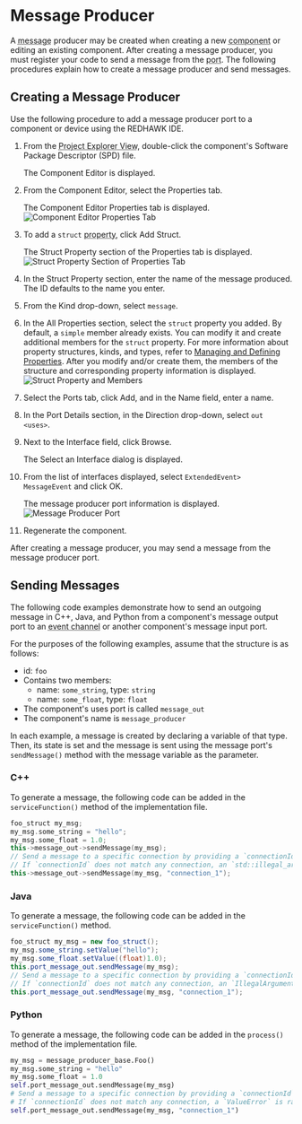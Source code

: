 # Message Producer

A <abbr title="See Glossary.">message</abbr> producer may be created when creating a new <abbr title="See Glossary.">component</abbr> or editing an existing component. After creating a message producer, you must register your code to send a message from the <abbr title="See Glossary.">port</abbr>. The following procedures explain how to create a message producer and send messages.

## Creating a Message Producer

 Use the following procedure to add a message producer port to a component or device using the REDHAWK IDE.

1.  From the <abbr title="See Glossary.">Project Explorer View</abbr>, double-click the component's Software Package Descriptor (SPD) file.

    The Component Editor is displayed.

2.  From the Component Editor, select the Properties tab.

    The Component Editor Properties tab is displayed.
    ![Component Editor Properties Tab](img/propertiestab.png)

3.  To add a `struct` <abbr title="See Glossary.">property</abbr>, click Add Struct.

    The Struct Property section of the Properties tab is displayed.
    ![Struct Property Section of Properties Tab](img/structprop.png)

4.  In the Struct Property section, enter the name of the message produced. The ID defaults to the name you enter.
5.  From the Kind drop-down, select `message`.
6.  In the All Properties section, select the `struct` property you added. By default, a `simple` member  already exists. You can modify it and create additional members for the `struct` property. For more information about property structures, kinds, and types, refer to [Managing and Defining Properties](../../component-structure/managing-defining-properties.html).
After you modify and/or create them, the members of the structure and corresponding property information is displayed.
  ![Struct Property and Members](img/message.png)

7.  Select the Ports tab, click Add, and in the Name field, enter a name.

8.  In the Port Details section, in the Direction drop-down, select `out <uses>`.

9.  Next to the Interface field, click Browse.

    The Select an Interface dialog is displayed.

10. From the list of interfaces displayed, select `ExtendedEvent> MessageEvent` and click OK.

    The message producer port information is displayed.
    ![Message Producer Port](img/producerportstab.png)

11.  Regenerate the component.

After creating a message producer, you may send a message from the message producer port.

## Sending Messages

The following code examples demonstrate how to send an outgoing message in C++, Java, and Python from a component's message output port to an <abbr title="See Glossary.">event channel</abbr> or another component's message input port.

For the purposes of the following examples, assume that the structure is as follows:

  - id: `foo`
  - Contains two members:
      - name: `some_string`, type: `string`
      - name: `some_float`, type: `float`
  - The component's uses port is called `message_out`
  - The component's name is `message_producer`

 In each example, a message is created by declaring a variable of that type. Then, its state is set and the message is sent using the message port's `sendMessage()` method with the message variable as the parameter.

### C++
To generate a message, the following code can be added in the `serviceFunction()` method of the implementation file.

```cpp
foo_struct my_msg;
my_msg.some_string = "hello";
my_msg.some_float = 1.0;
this->message_out->sendMessage(my_msg);
// Send a message to a specific connection by providing a `connectionId` parameter.
// If `connectionId` does not match any connection, an `std::illegal_argument` exception is thrown.
this->message_out->sendMessage(my_msg, "connection_1");
```

### Java
To generate a message, the following code can be added in the `serviceFunction()` method.

```Java
foo_struct my_msg = new foo_struct();
my_msg.some_string.setValue("hello");
my_msg.some_float.setValue((float)1.0);
this.port_message_out.sendMessage(my_msg);
// Send a message to a specific connection by providing a `connectionId` parameter.
// If `connectionId` does not match any connection, an `IllegalArgumentException` is thrown.
this.port_message_out.sendMessage(my_msg, "connection_1");
```

### Python
To generate a message, the following code can be added in the `process()` method of the implementation file.

```python
my_msg = message_producer_base.Foo()
my_msg.some_string = "hello"
my_msg.some_float = 1.0
self.port_message_out.sendMessage(my_msg)
# Send a message to a specific connection by providing a `connectionId` parameter.
# If `connectionId` does not match any connection, a `ValueError` is raised.
self.port_message_out.sendMessage(my_msg, "connection_1")
```
